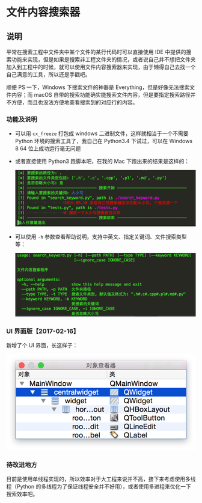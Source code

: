 # 文件内容搜索器

## 说明

平常在搜索工程中文件夹中某个文件的某行代码时可以直接使用 IDE 中提供的搜索功能来实现，但是如果是搜索非工程文件夹的情况，或者说自己并不想把文件夹加入到工程中的时候，就可以使用文件内容搜索器来实现，由于懒得自己去找一个自己满意的工具，所以还是手戳吧。

顺便 PS 一下，Windows 下搜索文件的神器是 Everything，但是好像无法搜索文件内容；而 macOS 自带的搜索功能确实能搜索文件内容，但是要指定搜索路径并不方便，而且也没法方便地查看搜索到的对应行的内容。

### 功能及说明

* 可以用 `cx_freeze` 打包成 windows 二进制文件，这样就相当于一个不需要 Python 环境的搜索工具了，我自己在 Python3.4 下试过，可以在 Windows 8 64 位上成功运行毫无问题

* 或者直接使用 Python3 跑脚本吧，在我的 Mac 下跑出来的结果是这样的：

  ![搜索结果示例](https://github.com/L1nwatch/Mac-Python-3.X/blob/master/%E6%96%87%E4%BB%B6%E5%86%85%E5%AE%B9%E6%90%9C%E7%B4%A2%E5%99%A8/%E6%90%9C%E7%B4%A2%E7%BB%93%E6%9E%9C%E7%A4%BA%E4%BE%8B.png?raw=true)

* 可以使用 `-h` 参数查看帮助说明，支持中英文、指定关键词、文件搜索类型等：

  ![查看帮助说明](https://github.com/L1nwatch/Mac-Python-3.X/blob/master/%E6%96%87%E4%BB%B6%E5%86%85%E5%AE%B9%E6%90%9C%E7%B4%A2%E5%99%A8/%E5%B8%AE%E5%8A%A9%E8%AF%B4%E6%98%8E.png?raw=true)

### UI 界面版【2017-02-16】

新增了个 UI 界面，长这样子：

![UI 界面](https://github.com/L1nwatch/Mac-Python-3.X/blob/master/%E6%96%87%E4%BB%B6%E5%86%85%E5%AE%B9%E6%90%9C%E7%B4%A2%E5%99%A8/2017-02-16%E6%96%87%E4%BB%B6%E5%86%85%E5%AE%B9%E6%90%9C%E7%B4%A2%E5%99%A8%E7%9A%84UI%E7%95%8C%E9%9D%A2.png?raw=true)

### 待改进地方

目前是使用单线程实现的，所以效率对于大工程来说并不高，接下来考虑使用多线程（Python 的多线程为了保证线程安全并不好用），或者使用多进程来优化一下搜索效率吧。